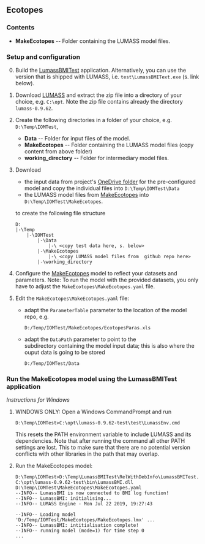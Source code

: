 ## Ecotopes

### Contents

- **MakeEcotopes** -- Folder containing the LUMASS model files.

### Setup and configuration

0. Build the [LumassBMITest](https://github.com/niwa/interoperable_land_water_models/tree/master/Examples/BMI/LumassBMI/src) application. Alternatively, you can use the version that is shipped with LUMASS, i.e. `test\LumassBMIText.exe` (s. link below).  

1. Download [LUMASS](https://bitbucket.org/landcareresearch/lumass/downloads/lumass-0.9.62.zip) 
   and extract the zip file into a directory of your choice, e.g. `C:\opt`. Note 
   the zip file contains already the directory `lumass-0.9.62`.

2. Create the following directories in a folder of your choice, e.g. `D:\Temp\IOMTest`,
	- **Data** -- Folder for input files of the model.
	- **MakeEcotopes** -- Folder containing the LUMASS model files (copy content from above folder)
	- **working_directory** -- Folder for intermediary model files.

 
3. Download 
	- the input data from project's [OneDrive folder](https://niwa-my.sharepoint.com/:f:/r/personal/sandy_elliott_niwa_co_nz/Documents/Interoperable%20models%20OLW/Stage%202%20Work/LumassBMI_data/MakeEcotopes?csf=1&web=1&e=QVAmaE) for the pre-configured model and copy the individual files into `D:\Temp\IOMTest\Data`
	- the LUMASS model files from [MakeEcotopes](https://github.com/niwa/interoperable_land_water_models/tree/master/Examples/BMI/LumassBMI/Ecotopes/MakeEcotopes) into `D:\Temp\IOMTest\MakeEcotopes`.

	to create the following file structure
	
	```
	D:
	|-\Temp
	    |-\IOMTest
			|-\Data
				|-\ <copy test data here, s. below>
			|-\MakeEcotopes
				|-\ <copy LUMASS model files from  github repo here>
			|-\working_directory
	```
  
 
  
4. Configure the [MakeEcotopes](https://github.com/niwa/interoperable_land_water_models/tree/master/Examples/BMI/LumassBMI/Ecotopes/MakeEcotopes) model to reflect your datasets and parameters. Note: To run the model with the provided datasets, you only have to adjust the `MakeEcotopes\MakeEcotopes.yaml` file.

5. Edit the `MakeEcotopes\MakeEcotopes.yaml` file:
		
	- adapt the `ParameterTable` parameter to the location
	  of the model repo, e.g. 
	  ```
	  D:/Temp/IOMTest/MakeEcotopes/EcotopesParas.xls
	  ```
		
	- adapt the `DataPath` parameter to point to the   
	  subdirectory containing the model input data; this 
	  is also where the ouput data is going to be stored
	  
	  ```
	  D:/Temp/IOMTest/Data
	  ```

### Run the MakeEcotopes model using the LumassBMITest application

*Instructions for Windows*
	  
1. 	WINDOWS ONLY: Open a Windows CommandPrompt and run
	```
	D:\Temp\IOMTest>C:\opt\lumass-0.9.62-test\test\LumassEnv.cmd 
	```
	This resets the PATH environment variable to include LUMASS and its 
	dependencies. Note that after running the command all other PATH settings
	are lost. This to make sure that there are no potential version conflicts
	with other libraries in the path that may overlap.
	
2.	Run the MakeEcotopes model: 
	```
	D:\Temp\IOMTest>D:\Temp\LumassBMITest\RelWithDebInfo\LumassBMITest.exe C:\opt\lumass-0.9.62-test\bin\LumassBMI.dll D:\Temp\IOMTest\MakeEcotopes\MakeEcotopes.yaml
	--INFO-- LumassBMI is now connected to BMI log function!
	--INFO-- LumassBMI: initialising...
	--INFO-- LUMASS Engine - Mon Jul 22 2019, 19:27:43

	--INFO-- Loading model 'D:/Temp/IOMTest/MakeEcotopes/MakeEcotopes.lmx' ...
	--INFO-- LumassBMI: intitialisation complete!
	--INFO-- running model (mode=1) for time step 0	
	...
	```


	  

